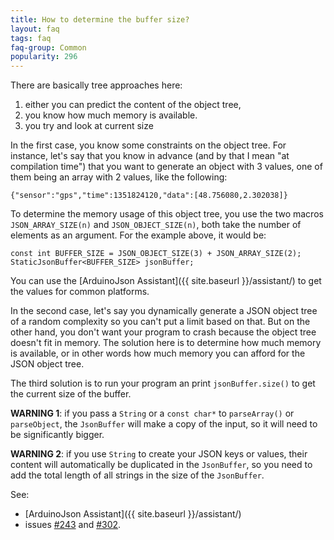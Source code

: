 ```yaml
---
title: How to determine the buffer size?
layout: faq
tags: faq
faq-group: Common
popularity: 296
---
```


There are basically tree approaches here:

1. either you can predict the content of the object tree,
2. you know how much memory is available.
3. you try and look at current size

In the first case, you know some constraints on the object tree. For instance, let's say that you know in advance (and by that I mean "at compilation time") that you want to generate an object with 3 values, one of them being an array with 2 values, like the following:

    {"sensor":"gps","time":1351824120,"data":[48.756080,2.302038]}

To determine the memory usage of this object tree, you use the two macros `JSON_ARRAY_SIZE(n)` and `JSON_OBJECT_SIZE(n)`, both take the number of elements as an argument.
For the example above, it would be:

    const int BUFFER_SIZE = JSON_OBJECT_SIZE(3) + JSON_ARRAY_SIZE(2);
    StaticJsonBuffer<BUFFER_SIZE> jsonBuffer;

You can use the [ArduinoJson Assistant]({{ site.baseurl }}/assistant/) to get the values for common platforms.

In the second case, let's say you dynamically generate a JSON object tree of a random complexity so you can't put a limit based on that. But on the other hand, you don't want your program to crash because the object tree doesn't fit in memory.
The solution here is to determine how much memory is available, or in other words how much memory you can afford for the JSON object tree.

The third solution is to run your program an print `jsonBuffer.size()` to get the current size of the buffer.

**WARNING 1**: if you pass a `String` or a `const char*` to `parseArray()` or `parseObject`, the `JsonBuffer` will make a copy of the input, so it will need to be significantly bigger.

**WARNING 2**: if you use `String` to create your JSON keys or values, their content will automatically be duplicated in the `JsonBuffer`, so you need to add the total length of all strings in the size of the `JsonBuffer`.

See:

* [ArduinoJson Assistant]({{ site.baseurl }}/assistant/)
* issues [#243](https://github.com/bblanchon/ArduinoJson/issues/243) and [#302](https://github.com/bblanchon/ArduinoJson/issues/302).
